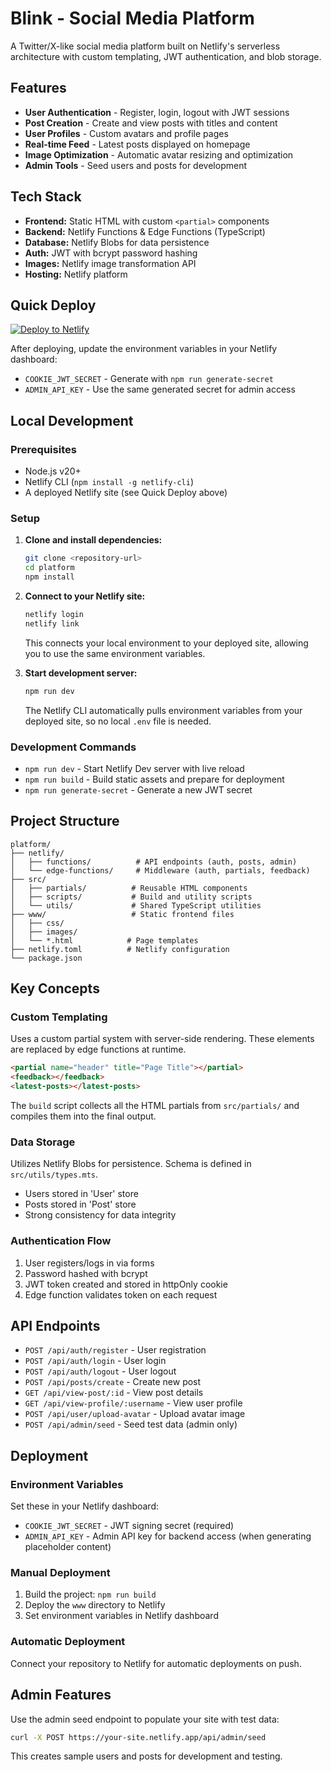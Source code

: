 # Blink - Social Media Platform

A Twitter/X-like social media platform built on Netlify's serverless architecture with custom templating, JWT authentication, and blob storage.

## Features

- **User Authentication** - Register, login, logout with JWT sessions
- **Post Creation** - Create and view posts with titles and content
- **User Profiles** - Custom avatars and profile pages
- **Real-time Feed** - Latest posts displayed on homepage
- **Image Optimization** - Automatic avatar resizing and optimization
- **Admin Tools** - Seed users and posts for development

## Tech Stack

- **Frontend:** Static HTML with custom `<partial>` components
- **Backend:** Netlify Functions & Edge Functions (TypeScript)
- **Database:** Netlify Blobs for data persistence
- **Auth:** JWT with bcrypt password hashing
- **Images:** Netlify image transformation API
- **Hosting:** Netlify platform

## Quick Deploy

[![Deploy to Netlify](https://www.netlify.com/img/deploy/button.svg)](https://app.netlify.com/start/deploy?repository=https://github.com/seancdavis/blink-demos&dir=platform)

After deploying, update the environment variables in your Netlify dashboard:
- `COOKIE_JWT_SECRET` - Generate with `npm run generate-secret`
- `ADMIN_API_KEY` - Use the same generated secret for admin access

## Local Development

### Prerequisites

- Node.js v20+
- Netlify CLI (`npm install -g netlify-cli`)
- A deployed Netlify site (see Quick Deploy above)

### Setup

1. **Clone and install dependencies:**

   ```bash
   git clone <repository-url>
   cd platform
   npm install
   ```

2. **Connect to your Netlify site:**

   ```bash
   netlify login
   netlify link
   ```

   This connects your local environment to your deployed site, allowing you to use the same environment variables.

3. **Start development server:**
   ```bash
   npm run dev
   ```
   
   The Netlify CLI automatically pulls environment variables from your deployed site, so no local `.env` file is needed.

### Development Commands

- `npm run dev` - Start Netlify Dev server with live reload
- `npm run build` - Build static assets and prepare for deployment
- `npm run generate-secret` - Generate a new JWT secret

## Project Structure

```
platform/
├── netlify/
│   ├── functions/          # API endpoints (auth, posts, admin)
│   └── edge-functions/     # Middleware (auth, partials, feedback)
├── src/
│   ├── partials/          # Reusable HTML components
│   ├── scripts/           # Build and utility scripts
│   └── utils/             # Shared TypeScript utilities
├── www/                   # Static frontend files
│   ├── css/
│   ├── images/
│   └── *.html            # Page templates
├── netlify.toml          # Netlify configuration
└── package.json
```

## Key Concepts

### Custom Templating

Uses a custom partial system with server-side rendering. These elements are replaced by edge functions at runtime.

```html
<partial name="header" title="Page Title"></partial>
<feedback></feedback>
<latest-posts></latest-posts>
```

The `build` script collects all the HTML partials from `src/partials/` and compiles them into the final output.

### Data Storage

Utilizes Netlify Blobs for persistence. Schema is defined in `src/utils/types.mts`.

- Users stored in 'User' store
- Posts stored in 'Post' store
- Strong consistency for data integrity

### Authentication Flow

1. User registers/logs in via forms
2. Password hashed with bcrypt
3. JWT token created and stored in httpOnly cookie
4. Edge function validates token on each request

## API Endpoints

- `POST /api/auth/register` - User registration
- `POST /api/auth/login` - User login
- `POST /api/auth/logout` - User logout
- `POST /api/posts/create` - Create new post
- `GET /api/view-post/:id` - View post details
- `GET /api/view-profile/:username` - View user profile
- `POST /api/user/upload-avatar` - Upload avatar image
- `POST /api/admin/seed` - Seed test data (admin only)

## Deployment

### Environment Variables

Set these in your Netlify dashboard:

- `COOKIE_JWT_SECRET` - JWT signing secret (required)
- `ADMIN_API_KEY` - Admin API key for backend access (when generating placeholder content)

### Manual Deployment

1. Build the project: `npm run build`
2. Deploy the `www` directory to Netlify
3. Set environment variables in Netlify dashboard

### Automatic Deployment

Connect your repository to Netlify for automatic deployments on push.

## Admin Features

Use the admin seed endpoint to populate your site with test data:

```bash
curl -X POST https://your-site.netlify.app/api/admin/seed
```

This creates sample users and posts for development and testing.
